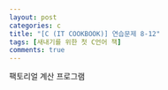 ```yaml
---
layout: post
categories: c
title: "[C (IT COOKBOOK)] 연습문제 8-12"
tags: [새내기를 위한 첫 C언어 책]
comments: true
---
```


팩토리얼 계산 프로그램

<script src="https://gist.github.com/junbly/cd489b02b83dca18d498ec334656f08d.js"></script>
